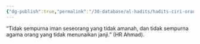 ```yaml
---
{"dg-publish":true,"permalink":"/30-database/al-hadits/hadits-ciri-orang-beriman-itu-beriman/","tags":["hadits"]}
---
```


  “Tidak sempurna iman seseorang yang tidak amanah, dan tidak sempurna agama orang yang tidak menunaikan janji.” (HR Ahmad).